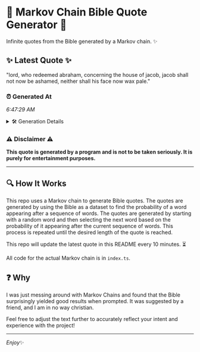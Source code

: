 # 📖 Markov Chain Bible Quote Generator 📖

Infinite quotes from the Bible generated by a Markov chain. ✨

## ✨ Latest Quote ✨
"lord, who redeemed abraham, concerning the house of jacob, jacob shall not now be ashamed, neither shall his face now wax pale."

### ⏰ Generated At
*6:47:29 AM*

<details>
    <summary>🛠️ Generation Details</summary>
    <p>
        <strong>🌱 Seed:</strong> lord,<br>
        <strong>🔄 Iterations:</strong> 21<br>
        <strong>📜 Context History:</strong><br>[ lord, ]: who<br>[ lord,, who ]: redeemed<br>[ lord,, who, redeemed ]: abraham,<br>[ lord,, who, redeemed, abraham, ]: concerning<br>[ lord,, who, redeemed, abraham,, concerning ]: the<br>[ lord,, who, redeemed, abraham,, concerning, the ]: house<br>[ who, redeemed, abraham,, concerning, the, house ]: of<br>[ redeemed, abraham,, concerning, the, house, of ]: jacob,<br>[ abraham,, concerning, the, house, of, jacob, ]: jacob<br>[ concerning, the, house, of, jacob,, jacob ]: shall<br>[ the, house, of, jacob,, jacob, shall ]: not<br>[ house, of, jacob,, jacob, shall, not ]: now<br>[ of, jacob,, jacob, shall, not, now ]: be<br>[ jacob,, jacob, shall, not, now, be ]: ashamed,<br>[ jacob, shall, not, now, be, ashamed, ]: neither<br>[ shall, not, now, be, ashamed,, neither ]: shall<br>[ not, now, be, ashamed,, neither, shall ]: his<br>[ now, be, ashamed,, neither, shall, his ]: face<br>[ be, ashamed,, neither, shall, his, face ]: now<br>[ ashamed,, neither, shall, his, face, now ]: wax<br>[ neither, shall, his, face, now, wax ]: pale.<br>
    </p>
</details>

### ⚠️ Disclaimer ⚠️
**This quote is generated by a program and is not to be taken seriously. It is purely for entertainment purposes.**

---

## 🔍 How It Works

This repo uses a Markov chain to generate Bible quotes. The quotes are generated by using the Bible as a dataset to find the probability of a word appearing after a sequence of words. The quotes are generated by starting with a random word and then selecting the next word based on the probability of it appearing after the current sequence of words. This process is repeated until the desired length of the quote is reached.

This repo will update the latest quote in this README every 10 minutes. ⏳

All code for the actual Markov chain is in `index.ts`.

## ❓ Why

I was just messing around with Markov Chains and found that the Bible surprisingly yielded good results when prompted. 
It was suggested by a friend, and I am in no way christian.

Feel free to adjust the text further to accurately reflect your intent and experience with the project!

---

*Enjoy*✨
